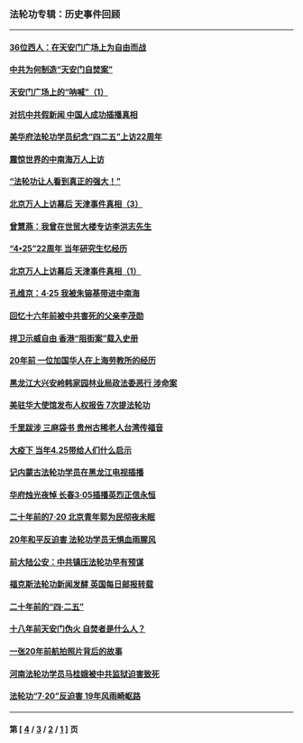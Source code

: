 ### 法轮功专辑：历史事件回顾
---
#### [36位西人：在天安门广场上为自由而战](../../pages/nf5793/n13390029.md?01020430) 
#### [中共为何制造“天安门自焚案”](../../pages/nf5793/n13183270.md?01020430) 
#### [天安门广场上的“呐喊”（1）](../../pages/nf5793/n13105277.md?01020430) 
#### [对抗中共假新闻 中国人成功插播真相](../../pages/nf5793/n12910618.md?01020430) 
#### [美华府法轮功学员纪念“四二五”上访22周年](../../pages/nf5793/n12904445.md?01020430) 
#### [震惊世界的中南海万人上访](../../pages/nf5793/n12903976.md?01020430) 
#### [“法轮功让人看到真正的强大！”](../../pages/nf5793/n12903195.md?01020430) 
#### [北京万人上访幕后 天津事件真相（3）](../../pages/nf5793/n12902807.md?01020430) 
#### [曾慧燕：我曾在世贸大楼专访李洪志先生](../../pages/nf5793/n12898729.md?01020430) 
#### [“4•25”22周年 当年研究生忆经历](../../pages/nf5793/n12894152.md?01020430) 
#### [北京万人上访幕后 天津事件真相（1）](../../pages/nf5793/n12885174.md?01020430) 
#### [孔维京：4·25 我被朱镕基带进中南海](../../pages/nf5793/n12864987.md?01020430) 
#### [回忆十六年前被中共害死的父亲李茂勋](../../pages/nf5793/n12880270.md?01020430) 
#### [捍卫示威自由 香港“阻街案”载入史册](../../pages/nf5793/n12811245.md?01020430) 
#### [20年前 一位加国华人在上海劳教所的经历](../../pages/nf5793/n12707932.md?01020430) 
#### [黑龙江大兴安岭韩家园林业局政法委恶行 涉命案](../../pages/nf5793/n12622815.md?01020430) 
#### [美驻华大使馆发布人权报告 7次提法轮功](../../pages/nf5793/n12520541.md?01020430) 
#### [千里跋涉 三麻袋书 贵州古稀老人台湾传福音](../../pages/nf5793/n12198750.md?01020430) 
#### [大疫下 当年4.25带给人们什么启示](../../pages/nf5793/n12058565.md?01020430) 
#### [记内蒙古法轮功学员在黑龙江电视插播](../../pages/nf5793/n11699194.md?01020430) 
#### [华府烛光夜悼 长春3·05插播英烈正信永恒](../../pages/nf5793/n11397432.md?01020430) 
#### [二十年前的7·20 北京青年郭为民彻夜未眠](../../pages/nf5793/n11354195.md?01020430) 
#### [20年和平反迫害 法轮功学员无惧血雨腥风](../../pages/nf5793/n11348279.md?01020430) 
#### [前大陆公安：中共镇压法轮功早有预谋](../../pages/nf5793/n11352168.md?01020430) 
#### [福克斯法轮功新闻发酵  英国每日邮报转载](../../pages/nf5793/n11285952.md?01020430) 
#### [二十年前的“四·二五”](../../pages/nf5793/n11207639.md?01020430) 
#### [十八年前天安门伪火 自焚者是什么人？](../../pages/nf5793/n10996556.md?01020430) 
#### [一张20年前航拍照片背后的故事](../../pages/nf5793/n10693797.md?01020430) 
#### [河南法轮功学员马桂娥被中共监狱迫害致死](../../pages/nf5793/n10684974.md?01020430) 
#### [法轮功“7‧20”反迫害 19年风雨崎岖路](../../pages/nf5793/n10570834.md?01020430) 

---
#### 第 [ [4](./4.md?01020430) / [3](./3.md?01020430) / [2](./2.md?01020430) / [1](./1.md?01020430) ] 页
